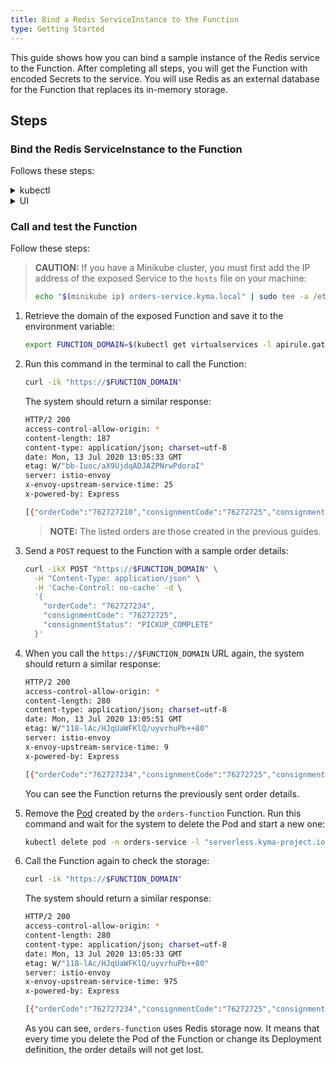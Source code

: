 ```yaml
---
title: Bind a Redis ServiceInstance to the Function
type: Getting Started
---
```


This guide shows how you can bind a sample instance of the Redis service to the Function. After completing all steps, you will get the Function with encoded Secrets to the service. You will use Redis as an external database for the Function that replaces its in-memory storage.

## Steps

### Bind the Redis ServiceInstance to the Function

Follows these steps:

<div tabs name="steps" group="bind-redis-to-function">
  <details>
  <summary label="kubectl">
  kubectl
  </summary>

1. Create a ServiceBinding CR that points to the existing Redis instance in the **spec.instanceRef** field:

  ```yaml
  cat <<EOF | kubectl apply -f -
  apiVersion: servicecatalog.k8s.io/v1beta1
  kind: ServiceBinding
  metadata:
    name: orders-function
    namespace: orders-service
  spec:
    instanceRef:
      name: redis-service
  EOF
  ```

2. Check if the ServiceBinding CR was created. The last condition in the CR status should be `Ready True`:

  ```bash
  kubectl get servicebinding orders-function -n orders-service -o=jsonpath="{range .status.conditions[*]}{.type}{'\t'}{.status}{'\n'}{end}"
  ```

3. Create a ServiceBindingUsage CR:

  ```yaml
  cat <<EOF | kubectl apply -f -
  apiVersion: servicecatalog.kyma-project.io/v1alpha1
  kind: ServiceBindingUsage
  metadata:
    name: orders-function
    namespace: orders-service
  spec:
    serviceBindingRef:
      name: orders-function
    usedBy:
      kind: serverless-function
      name: orders-function
    parameters:
      envPrefix:
        name: "REDIS_"
  EOF
  ```

   - The **spec.serviceBindingRef** and **spec.usedBy** fields are required. **spec.serviceBindingRef** points to the ServiceBinding you have just created and **spec.usedBy** points to the Function. More specifically, **spec.usedBy** refers to the name of the Function and the cluster-specific [UsageKind CR](/components/service-catalog/#custom-resource-usage-kind) (`kind: serverless-function`) that defines how Secrets should be injected to your Function when creating a ServiceBinding.

   - The **spec.parameters.envPrefix.name** field is optional. It adds a prefix to all environment variables injected in a Secret to the Function when creating a ServiceBinding. In our example, **envPrefix** is `REDIS_`, so all environmental variables will follow the `REDIS_{env}` naming pattern.

     > **TIP:** It is considered good practice to use **envPrefix**. In some cases, a Function must use several instances of a given ServiceClass. Prefixes allow you to distinguish between instances and make sure that one Secret does not overwrite another one.

4. Check if the ServiceBindingUsage CR was created. The last condition in the CR status should be `Ready True`:

  ```bash
  kubectl get servicebindingusage orders-function -n orders-service -o=jsonpath="{range .status.conditions[*]}{.type}{'\t'}{.status}{'\n'}{end}"
  ```

If you want to see the Secret details and retrieve them from the ServiceBinding, run this command:

  ```bash
  kubectl get secret orders-function -n orders-service -o go-template='{{range $k,$v := .data}}{{printf "%s: " $k}}{{if not $v}}{{$v}}{{else}}{{$v | base64decode}}{{end}}{{"\n"}}{{end}}'
  ```

  You should get a similar result:

  ```bash
  HOST: hb-redis-micro-0e965585-9699-443f-b987-38bc6af0e416-redis.serverless.svc.cluster.local
  PORT: 6379
  REDIS_PASSWORD: 1tvDcINZvp
  ```

  </details>
  <details>
  <summary label="ui">
  UI
  </summary>

1. Go to **Development** > **Functions** in the left navigation panel and select `orders-function`.

2. Switch to the **Configuration** tab and select **Create Service Binding** in the **Service Bindings** section.

3. Select `redis-service` in the **Service Instance** drop-down list, add `REDIS_` as **Prefix for injected variables**, and make sure **Create new Secret** is selected.

   > **NOTE:** The **Prefix for injected variables** field is optional. It adds a prefix to all environment variables injected in a Secret to the Function when creating a ServiceBinding. In our example, the prefix is set to `REDIS_`, so all environmental variables will follow the `REDIS_{ENVIRONMENT_VARIABLE}` naming pattern.

   > **TIP:** It is considered good practice to use prefixes for environment variables. In some cases, a Function must use several instances of a given ServiceClass. Prefixes allow you to distinguish between instances and make sure t

4. Select **Create** to confirm the changes.

The message will appear on the screen confirming that the ServiceBinding was created, and you will see it in the **Service Bindings** section in your Function along with environment variable names.

If you switch to the **Code** tab and scroll down to the **Environment Variables** section, you should see `REDIS_PORT`, `REDIS_HOST` and `REDIS_REDIS_PASSWORD` items with the `Service Binding` type. It indicates that the environment variable was injected to the Function by the ServiceBinding.

    </details>
</div>

### Call and test the Function

Follow these steps:

> **CAUTION:** If you have a Minikube cluster, you must first add the IP address of the exposed Service to the `hosts` file on your machine:
>
>  ```bash
>  echo "$(minikube ip) orders-service.kyma.local" | sudo tee -a /etc/hosts
>  ```

1. Retrieve the domain of the exposed Function and save it to the environment variable:

   ```bash
   export FUNCTION_DOMAIN=$(kubectl get virtualservices -l apirule.gateway.kyma-project.io/v1alpha1=orders-function.orders-service -n orders-service -o=jsonpath='{.items[*].spec.hosts[0]}')
   ```

2. Run this command in the terminal to call the Function:

   ```bash
   curl -ik "https://$FUNCTION_DOMAIN"
   ```

   The system should return a similar response:

   ```bash
   HTTP/2 200
   access-control-allow-origin: *
   content-length: 187
   content-type: application/json; charset=utf-8
   date: Mon, 13 Jul 2020 13:05:33 GMT
   etag: W/"bb-Iuoc/aX9UjdqADJAZPNrwPdoraI"
   server: istio-envoy
   x-envoy-upstream-service-time: 25
   x-powered-by: Express

   [{"orderCode":"762727210","consignmentCode":"76272725","consignmentStatus":"PICKUP_COMPLETE"}, {"orderCode":"123456789","consignmentCode":"76272725","consignmentStatus":"PICKUP_COMPLETE"}]
   ```

   > **NOTE:** The listed orders are those created in the previous guides.

3. Send a `POST` request to the Function with a sample order details:

   ```bash
   curl -ikX POST "https://$FUNCTION_DOMAIN" \
     -H "Content-Type: application/json" \
     -H 'Cache-Control: no-cache' -d \
     '{
       "orderCode": "762727234",
       "consignmentCode": "76272725",
       "consignmentStatus": "PICKUP_COMPLETE"
     }'
   ```

4. When you call the `https://$FUNCTION_DOMAIN` URL again, the system should return a similar response:

   ```bash
   HTTP/2 200
   access-control-allow-origin: *
   content-length: 280
   content-type: application/json; charset=utf-8
   date: Mon, 13 Jul 2020 13:05:51 GMT
   etag: W/"118-lAc/HJqUaWFKlQ/uyvrhuPb++80"
   server: istio-envoy
   x-envoy-upstream-service-time: 9
   x-powered-by: Express

   [{"orderCode":"762727234","consignmentCode":"76272725","consignmentStatus":"PICKUP_COMPLETE"}, {"orderCode":"762727210","consignmentCode":"76272725","consignmentStatus":"PICKUP_COMPLETE"}, {"orderCode":"123456789","consignmentCode":"76272725","consignmentStatus":"PICKUP_COMPLETE"}]
   ```

   You can see the Function returns the previously sent order details.

5. Remove the [Pod](https://kubernetes.io/docs/concepts/workloads/pods/) created by the `orders-function` Function. Run this command and wait for the system to delete the Pod and start a new one:

   ```bash
   kubectl delete pod -n orders-service -l "serverless.kyma-project.io/function-name=orders-function"
   ```

6. Call the Function again to check the storage:

   ```bash
   curl -ik "https://$FUNCTION_DOMAIN"
   ```

   The system should return a similar response:

   ```bash
   HTTP/2 200
   access-control-allow-origin: *
   content-length: 280
   content-type: application/json; charset=utf-8
   date: Mon, 13 Jul 2020 13:05:33 GMT
   etag: W/"118-lAc/HJqUaWFKlQ/uyvrhuPb++80"
   server: istio-envoy
   x-envoy-upstream-service-time: 975
   x-powered-by: Express

   [{"orderCode":"762727234","consignmentCode":"76272725","consignmentStatus":"PICKUP_COMPLETE"}, {"orderCode":"762727210","consignmentCode":"76272725","consignmentStatus":"PICKUP_COMPLETE"}, {"orderCode":"123456789","consignmentCode":"76272725","consignmentStatus":"PICKUP_COMPLETE"}]
   ```

   As you can see, `orders-function` uses Redis storage now. It means that every time you delete the Pod of the Function or change its Deployment definition, the order details will not get lost.
